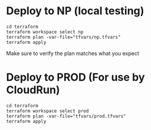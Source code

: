 # Deploy to NP (local testing)

```
cd terraform
terraform workspace select np
terraform plan -var-file="tfvars/np.tfvars"
terraform apply
```

Make sure to verify the plan matches what you expect

# Deploy to PROD (For use by CloudRun)

```
cd terraform
terraform workspace select prod
terraform plan -var-file="tfvars/prod.tfvars"
terraform apply
```
